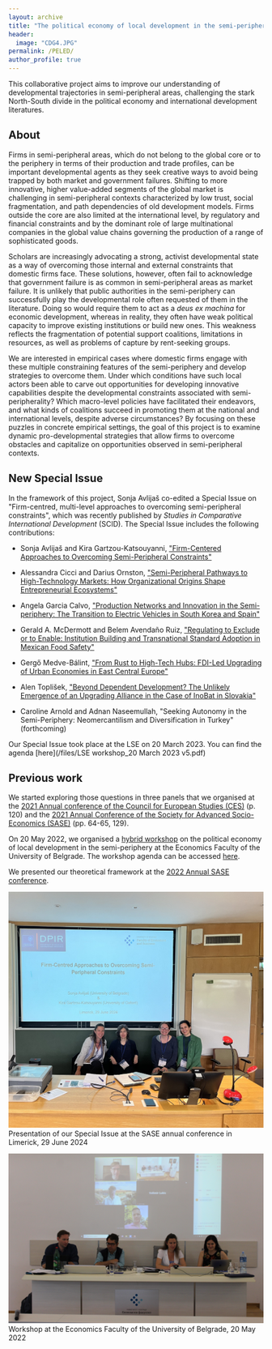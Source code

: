 ```yaml
---
layout: archive
title: "The political economy of local development in the semi-periphery"
header: 
  image: "CDG4.JPG"
permalink: /PELED/
author_profile: true
---
```


This collaborative project aims to improve our understanding of developmental trajectories in semi-peripheral areas, challenging the stark North-South divide in the political economy and international development literatures. 

## About

Firms in semi-peripheral areas, which do not belong to the global core or to the periphery in terms of their production and trade profiles, can be important developmental agents as they seek creative ways to avoid being trapped by both market and government failures. Shifting to more innovative, higher value-added segments of the global market is challenging in semi-peripheral contexts characterized by low trust, social fragmentation, and path dependencies of old development models. Firms outside the core are also limited at the international level, by regulatory and financial constraints and by the dominant role of large multinational companies in the global value chains governing the production of a range of sophisticated goods. 

Scholars are increasingly advocating a strong, activist developmental state as a way of overcoming those internal and external constraints that domestic firms face. These solutions, however, often fail to acknowledge that government failure is as common in semi-peripheral areas as market failure. It is unlikely that public authorities in the semi-periphery can successfully play the developmental role often requested of them in the literature. Doing so would require them to act as a *deus ex machina* for economic development, whereas in reality, they often have weak political capacity to improve existing institutions or build new ones. This weakness reflects the fragmentation of potential support coalitions, limitations in resources, as well as problems of capture by rent-seeking groups.

We are interested in empirical cases where domestic firms engage with these multiple constraining features of the semi-periphery and develop strategies to overcome them. Under which conditions have such local actors been able to carve out opportunities for developing innovative capabilities despite the developmental constraints associated with semi-peripherality? Which macro-level policies have facilitated their endeavors, and what kinds of coalitions succeed in promoting them at the national and international levels, despite adverse circumstances? By focusing on these puzzles in concrete empirical settings, the goal of this project is to examine dynamic pro-developmental strategies that allow firms to overcome obstacles and capitalize on opportunities observed in semi-peripheral contexts.

## New Special Issue

In the framework of this project, Sonja Avlijaš co-edited a Special Issue on "Firm-centred, multi-level approaches to overcoming semi-peripheral constraints", which was recently published by *Studies in Comparative International Development* (SCID). The Special Issue includes the following contributions:

* Sonja Avlijaš and Kira Gartzou-Katsouyanni, ["Firm-Centered Approaches to Overcoming Semi-Peripheral Constraints"](https://doi.org/10.1007/s12116-024-09434-2)

* Alessandra Cicci and Darius Ornston, ["Semi-Peripheral Pathways to High-Technology Markets: How Organizational Origins Shape Entrepreneurial Ecosystems"](https://doi.org/10.1007/s12116-024-09437-z)

* Angela Garcia Calvo, ["Production Networks and Innovation in the Semi-periphery: The Transition to Electric Vehicles in South Korea and Spain"](https://doi.org/10.1007/s12116-024-09436-0)

* Gerald A. McDermott and Belem Avendaño Ruiz, ["Regulating to Exclude or to Enable: Institution Building and Transnational Standard Adoption in Mexican Food Safety"](https://doi.org/10.1007/s12116-024-09438-y)

* Gergő Medve-Bálint, ["From Rust to High-Tech Hubs: FDI-Led Upgrading of Urban Economies in East Central Europe"](https://doi.org/10.1007/s12116-024-09433-3)

* Alen Toplišek, ["Beyond Dependent Development? The Unlikely Emergence of an Upgrading Alliance in the Case of InoBat in Slovakia"](https://doi.org/10.1007/s12116-024-09440-4)

* Caroline Arnold and Adnan Naseemullah, "Seeking Autonomy in the Semi-Periphery: Neomercantilism and Diversification in Turkey" (forthcoming)

Our Special Issue took place at the LSE on 20 March 2023. You can find the agenda [here](/files/LSE workshop_20 March 2023 v5.pdf)

## Previous work 

We started exploring those questions in three panels that we organised at the [2021 Annual conference of the Council for European Studies (CES)](https://councilforeuropeanstudies.org/wp-content/uploads/2021/12/CES-Final-Conference-Program-2021.pdf) (p. 120) and the [2021 Annual Conference of the Society for Advanced Socio-Economics (SASE)](http://sase.org/wp-content/uploads/2021/07/SASE-Virtual-Meeting-2021-Program.pdf) (pp. 64-65, 129).

On 20 May 2022, we organised a [hybrid workshop](http://www.ekof.bg.ac.rs/scientific-activities/projects/international-projects/horizon-2020/workshop/?lang=en&fbclid=IwAR3sbTDef716lXUriIDgBHG_3BfyiUvEu3doG4Qn-3OaFE91QERj0mmLNx4) on the political economy of local development in the semi-periphery at the Economics Faculty of the University of Belgrade. The workshop agenda can be accessed [here](http://www.ekof.bg.ac.rs/scientific-activities/projects/international-projects/horizon-2020/workshop-agenda/?lang=en&mlang=lat&fbclid=IwAR3uWyiCj08AUbkVw3O8Iw3FPivFvNlxt39rgTpk3mboFawfEdo3WAyGt4g).

We presented our theoretical framework at the [2022 Annual SASE conference](http://sase.org/wp-content/uploads/2022/07/SASE-Amsterdam-Program-2022.pdf).

![](/images/SASE.JPG) 
Presentation of our Special Issue at the SASE annual conference in Limerick, 29 June 2024

![](/images/Belgrade.JPG) 
Workshop at the Economics Faculty of the University of Belgrade, 20 May 2022